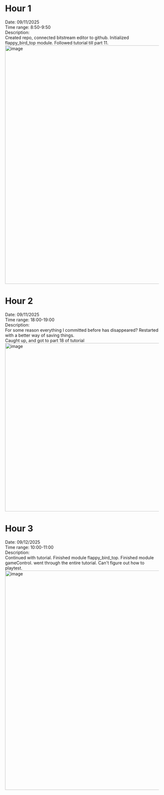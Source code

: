 # Hour 1
Date: 09/11/2025  
Time range: 8:50-9:50  
Description:  
Created repo, connected bitstream editor to github. Initialized flappy_bird_top module. Followed tutorial till part 11.  
<img width="829" height="782" alt="image" src="https://github.com/user-attachments/assets/698524da-66e2-42fe-90a8-68b10a74c9a5" />

# Hour 2
Date: 09/11/2025  
Time range: 18:00-19:00  
Description:  
For some reason everything I committed before has disappeared? Restarted with a better way of saving things.  
Caught up, and got to part 18 of tutorial  
<img width="739" height="552" alt="image" src="https://github.com/user-attachments/assets/9776af93-2e20-4287-bc18-ad4001b9ea8b" />

# Hour 3
Date: 09/12/2025  
Time range: 10:00-11:00  
Description:  
Continued with tutorial. Finished module flappy_bird_top. Finished module gameControl. went through the entire tutorial.  Can't figure out how to playtest.   
<img width="1178" height="719" alt="image" src="https://github.com/user-attachments/assets/25d2de1a-00bd-4273-abc3-f1ae2d1b0ac3" />
